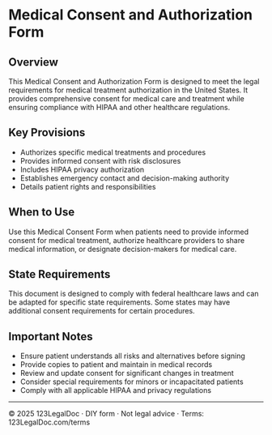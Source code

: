 # Medical Consent and Authorization Form

## Overview
This Medical Consent and Authorization Form is designed to meet the legal requirements for medical treatment authorization in the United States. It provides comprehensive consent for medical care and treatment while ensuring compliance with HIPAA and other healthcare regulations.

## Key Provisions
- Authorizes specific medical treatments and procedures
- Provides informed consent with risk disclosures
- Includes HIPAA privacy authorization
- Establishes emergency contact and decision-making authority
- Details patient rights and responsibilities

## When to Use
Use this Medical Consent Form when patients need to provide informed consent for medical treatment, authorize healthcare providers to share medical information, or designate decision-makers for medical care.

## State Requirements
This document is designed to comply with federal healthcare laws and can be adapted for specific state requirements. Some states may have additional consent requirements for certain procedures.

## Important Notes
- Ensure patient understands all risks and alternatives before signing
- Provide copies to patient and maintain in medical records
- Review and update consent for significant changes in treatment
- Consider special requirements for minors or incapacitated patients
- Comply with all applicable HIPAA and privacy regulations

---
© 2025 123LegalDoc · DIY form · Not legal advice · Terms: 123LegalDoc.com/terms
